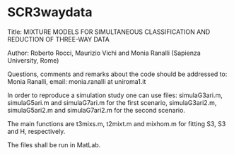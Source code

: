 # SCR3waydata

Title: MIXTURE MODELS FOR SIMULTANEOUS CLASSIFICATION AND REDUCTION OF THREE-WAY DATA

Author: Roberto Rocci, Maurizio Vichi and Monia Ranalli (Sapienza University, Rome)

Questions, comments and remarks about the code should be addressed to: Monia Ranalli, email: monia.ranalli at uniroma1.it

In order to reproduce a simulation study one can use files: simulaG3ari.m, simulaG5ari.m and simulaG7ari.m for the first scenario,
simulaG3ari2.m, simulaG5ari2.m and simulaG7ari2.m for the second scenario. 

The main functions are t3mixs.m, t2mixt.m and mixhom.m for fitting S3, S3 and H, respectively.

The files shall be run in MatLab.
